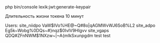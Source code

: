 php bin/console lexik:jwt:generate-keypair

Длительность жизни токена 10 минут

Users:
site_niidpo     VaW$IVo%HE@~Q#8o|qAGMWvWJ6SoB%L2
site_adpo       Eg5k~Wobg%0DQs~#}nqz$0IvlV9HIgvv
site_vgaps      QDQ#ZFnNWM$1NXzw~|~A{mIkSxunpgdm
test            test
